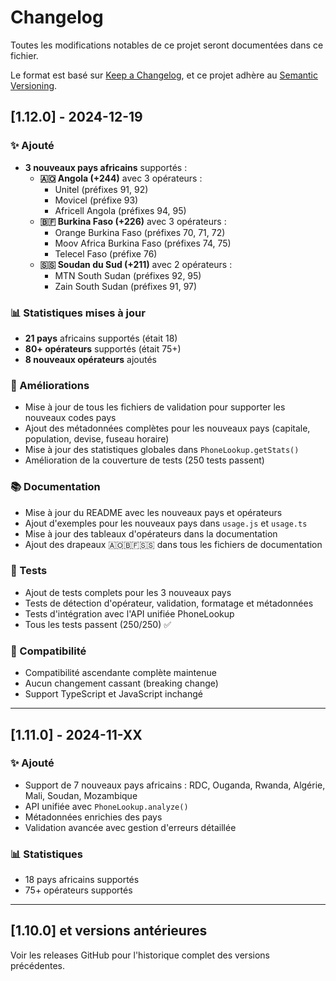 # Changelog

Toutes les modifications notables de ce projet seront documentées dans ce fichier.

Le format est basé sur [Keep a Changelog](https://keepachangelog.com/en/1.0.0/),
et ce projet adhère au [Semantic Versioning](https://semver.org/spec/v2.0.0.html).

## [1.12.0] - 2024-12-19

### ✨ Ajouté
- **3 nouveaux pays africains** supportés :
  - **🇦🇴 Angola (+244)** avec 3 opérateurs :
    - Unitel (préfixes 91, 92)
    - Movicel (préfixe 93)
    - Africell Angola (préfixes 94, 95)
  - **🇧🇫 Burkina Faso (+226)** avec 3 opérateurs :
    - Orange Burkina Faso (préfixes 70, 71, 72)
    - Moov Africa Burkina Faso (préfixes 74, 75)
    - Telecel Faso (préfixe 76)
  - **🇸🇸 Soudan du Sud (+211)** avec 2 opérateurs :
    - MTN South Sudan (préfixes 92, 95)
    - Zain South Sudan (préfixes 91, 97)

### 📊 Statistiques mises à jour
- **21 pays** africains supportés (était 18)
- **80+ opérateurs** supportés (était 75+)
- **8 nouveaux opérateurs** ajoutés

### 🔧 Améliorations
- Mise à jour de tous les fichiers de validation pour supporter les nouveaux codes pays
- Ajout des métadonnées complètes pour les nouveaux pays (capitale, population, devise, fuseau horaire)
- Mise à jour des statistiques globales dans `PhoneLookup.getStats()`
- Amélioration de la couverture de tests (250 tests passent)

### 📚 Documentation
- Mise à jour du README avec les nouveaux pays et opérateurs
- Ajout d'exemples pour les nouveaux pays dans `usage.js` et `usage.ts`
- Mise à jour des tableaux d'opérateurs dans la documentation
- Ajout des drapeaux 🇦🇴🇧🇫🇸🇸 dans tous les fichiers de documentation

### 🧪 Tests
- Ajout de tests complets pour les 3 nouveaux pays
- Tests de détection d'opérateur, validation, formatage et métadonnées
- Tests d'intégration avec l'API unifiée PhoneLookup
- Tous les tests passent (250/250) ✅

### 🚀 Compatibilité
- Compatibilité ascendante complète maintenue
- Aucun changement cassant (breaking change)
- Support TypeScript et JavaScript inchangé

---

## [1.11.0] - 2024-11-XX

### ✨ Ajouté
- Support de 7 nouveaux pays africains : RDC, Ouganda, Rwanda, Algérie, Mali, Soudan, Mozambique
- API unifiée avec `PhoneLookup.analyze()`
- Métadonnées enrichies des pays
- Validation avancée avec gestion d'erreurs détaillée

### 📊 Statistiques
- 18 pays africains supportés
- 75+ opérateurs supportés

---

## [1.10.0] et versions antérieures

Voir les releases GitHub pour l'historique complet des versions précédentes.